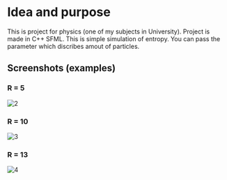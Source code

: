 # Idea and purpose
This is project for physics (one of my subjects in University).
Project is made in C++ SFML.
This is simple simulation of entropy. You can pass the parameter which discribes amout of particles.
## Screenshots (examples)
### R = 5
![2](https://user-images.githubusercontent.com/32365708/44970411-dd036880-af51-11e8-9e10-f478e3ac430b.png)
### R = 10
![3](https://user-images.githubusercontent.com/32365708/44970437-fdcbbe00-af51-11e8-9933-0a49cedbb6b1.png)
### R = 13
![4](https://user-images.githubusercontent.com/32365708/44970438-ff958180-af51-11e8-9c74-cd20b6d617a8.png)
